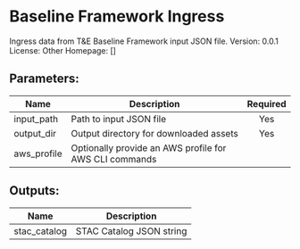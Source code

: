 # Baseline Framework Ingress
Ingress data from T&E Baseline Framework input JSON file.
Version: 0.0.1
License: Other
Homepage: []

## Parameters:
Name|Description|Required
---|---|:---:
input_path|Path to input JSON file|Yes
output_dir|Output directory for downloaded assets|Yes
aws_profile|Optionally provide an AWS profile for AWS CLI commands|

## Outputs:
Name|Description
---|---
stac_catalog|STAC Catalog JSON string
